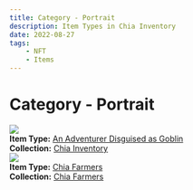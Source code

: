 ```yaml
---
title: Category - Portrait
description: Item Types in Chia Inventory
date: 2022-08-27
tags:
    - NFT
    - Items
---
```


# Category - Portrait
<div class="item_type_thumbnail">
<a href="../../Types/Portrait/An_Adventurer_Disguised_as_Goblin/Normal_An_Adventurer_Disguised_as_Goblin_00001_00100/"><img loading="lazy" src="https://5zow2srqrkt5kg4yzqor7kuehzyaxw5dmse7cxddm7cy656i.arweave.net/7l1tSjCKp9Ubm-Mw-dH6qEPnAL26NkifFcY2fFj3fIs"></a><br/>
<div><strong>Item Type:</strong> <a href="../../Types/Portrait/An_Adventurer_Disguised_as_Goblin/Normal_An_Adventurer_Disguised_as_Goblin_00001_00100/">An Adventurer Disguised as Goblin</a></div>
<div><strong>Collection:</strong> <a href="https://www.spacescan.io/xch/nft/collection/col16fpva26fhdjp2echs3cr7c30gzl7qe67hu9grtsjcqldz354asjsyzp6wx">Chia Inventory</a></div>
</div>
<div class="item_type_thumbnail">
<a href="../../Types/Portrait/Chia_Farmers/Normal_Chia_Farmers_00001_00100/"><img loading="lazy" src="https://bafybeib3fcsqrhng7de7s3slrr7kzy2zqrvn4o3fj6sq6krh576umg77fq.ipfs.nftstorage.link/10000.png"></a><br/>
<div><strong>Item Type:</strong> <a href="../../Types/Portrait/Chia_Farmers/Normal_Chia_Farmers_00001_00100/">Chia Farmers</a></div>
<div><strong>Collection:</strong> <a href="https://www.spacescan.io/xch/nft/collection/col1ffwmq5aumd96sxlw6l665hkccq9w3w2w0a4pcfhl329u07sz92cqg7vjkj">Chia Farmers</a></div>
</div>

